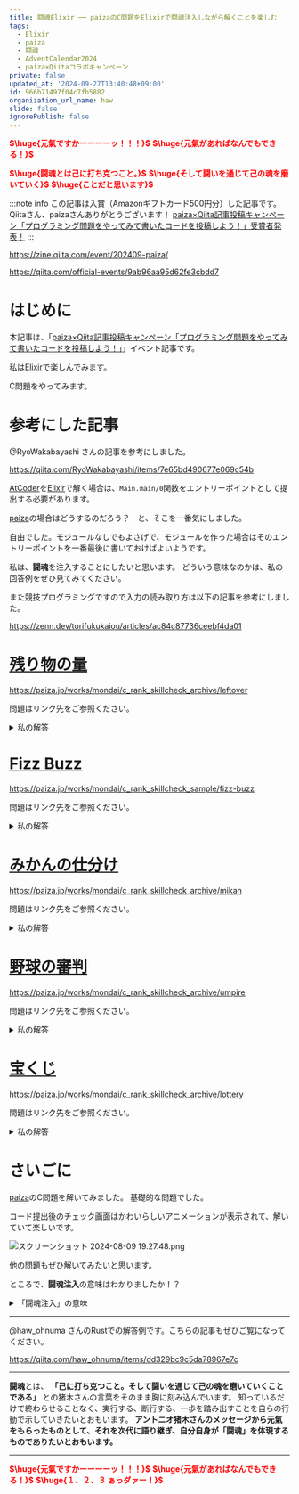 ```yaml
---
title: 闘魂Elixir ── paizaのC問題をElixirで闘魂注入しながら解くことを楽しむ
tags:
  - Elixir
  - paiza
  - 闘魂
  - AdventCalendar2024
  - paiza×Qiitaコラボキャンペーン
private: false
updated_at: '2024-09-27T13:40:48+09:00'
id: 966b71497f04c7fb5882
organization_url_name: haw
slide: false
ignorePublish: false
---
```

<b><font color="red">$\huge{元氣ですかーーーーッ！！！}$</font></b>
<b><font color="red">$\huge{元氣があればなんでもできる！}$</font></b>

<b><font color="red">$\huge{闘魂とは己に打ち克つこと。}$</font></b>
<b><font color="red">$\huge{そして闘いを通じて己の魂を磨いていく}$</font></b>
<b><font color="red">$\huge{ことだと思います}$</font></b>

:::note info
この記事は入賞（Amazonギフトカード500円分）した記事です。
Qiitaさん、paizaさんありがとうございます！
[paiza×Qiita記事投稿キャンペーン「プログラミング問題をやってみて書いたコードを投稿しよう！」受賞者発表！](https://zine.qiita.com/event/202409-paiza/)
:::

https://zine.qiita.com/event/202409-paiza/



https://qiita.com/official-events/9ab96aa95d62fe3cbdd7

# はじめに

本記事は、「[paiza×Qiita記事投稿キャンペーン「プログラミング問題をやってみて書いたコードを投稿しよう！」](https://qiita.com/official-events/9ab96aa95d62fe3cbdd7)」イベント記事です。

私は[Elixir](https://elixir-lang.org/)で楽しんでみます。

C問題をやってみます。

# 参考にした記事

@RyoWakabayashi さんの記事を参考にしました。

https://qiita.com/RyoWakabayashi/items/7e65bd490677e069c54b

[AtCoder](https://atcoder.jp/)を[Elixir](https://elixir-lang.org/)で解く場合は、`Main.main/0`関数をエントリーポイントとして提出する必要があります。

[paiza](https://paiza.jp/)の場合はどうするのだろう？　と、そこを一番気にしました。

自由でした。モジュールなしでもよさげで、モジュールを作った場合はそのエントリーポイントを一番最後に書いておけばよいようです。

私は、**闘魂**を注入することにしたいと思います。
どういう意味なのかは、私の回答例をぜひ見てみてください。

また競技プログラミングですので入力の読み取り方は以下の記事を参考にしました。

https://zenn.dev/torifukukaiou/articles/ac84c87736ceebf4da01

# [残り物の量](https://paiza.jp/works/mondai/c_rank_skillcheck_archive/leftover)

https://paiza.jp/works/mondai/c_rank_skillcheck_archive/leftover

問題はリンク先をご参照ください。

<details><summary>私の解答</summary>

_問題文を読んでいることを前提にひとこと解説をしておきます。_

単位を揃えたり、パーセントに注意したり、最後に割り算しているのが地味に誤差が小さくなっていいのかもしれません。
そこまでしなくてもいいのかもしれません。

```elixir
defmodule Main do
  def main("闘魂") do
    [m, p, q] =
        IO.read(:line) |> String.trim() |> String.split(" ") |> Enum.map(&String.to_integer/1)

    r = m * 1000 * (100 - p) * (100 - q) / (1000 * 100 * 100)
    IO.puts(r)
  end
end

Main.main("闘魂")
```

</details>

# [Fizz Buzz](https://paiza.jp/works/mondai/c_rank_skillcheck_sample/fizz-buzz)

https://paiza.jp/works/mondai/c_rank_skillcheck_sample/fizz-buzz

問題はリンク先をご参照ください。

<details><summary>私の解答</summary>

_問題文を読んでいることを前提にひとこと解説をしておきます。_

入力の数値を3で割った余りと5で割った余りを求めます。`if`などで条件分岐せずに、関数のパターンマッチで解決してしまうのが[Elixir](https://elixir-lang.org/)らしいコードです。


```elixir
defmodule Main do
  def main("闘魂") do
    n = IO.read(:line) |> String.trim() |> String.to_integer()

    1..n
    |> Enum.map(&FizzBuzz.say/1)
    |> Enum.join("\n")
    |> IO.puts()
  end
end

defmodule FizzBuzz do
  def say(n), do: do_say(rem(n, 3), rem(n, 5), n)

  defp do_say(0, 0, _n), do: "Fizz Buzz"
  defp do_say(0, _, _n), do: "Fizz"
  defp do_say(_, 0, _n), do: "Buzz"
  defp do_say(_, _, n), do: n
end


Main.main("闘魂")
```

</details>

# [みかんの仕分け](https://paiza.jp/works/mondai/c_rank_skillcheck_archive/mikan)

https://paiza.jp/works/mondai/c_rank_skillcheck_archive/mikan

問題はリンク先をご参照ください。

<details><summary>私の解答</summary>

_問題文を読んでいることを前提にひとこと解説をしておきます。_

さきほどの[Fizz Buzz](https://paiza.jp/works/mondai/c_rank_skillcheck_sample/fizz-buzz)の解き方と似ています。正解となったコードを貼り付けておきます。ローカルではインプット例から期待通りの結果を得るまでに、いろいろと試行錯誤していました。途中、勘違いすることも多かったです。インプット例から期待通りの結果は得られるようになったものの、考慮漏れしているケースがあるのではないかとビクビクしました。通ってよかったです。


```elixir
defmodule Main do
  def main("闘魂") do
    [n, m] =
        IO.read(:line) |> String.trim() |> String.split(" ") |> Enum.map(&String.to_integer/1)

    ws = for _ <- 1..m do
      IO.read(:line) |> String.trim() |> String.to_integer()
    end

    ws
    |> Enum.map(fn w -> Worker.work(w, n) end)
    |> Enum.join("\n")
    |> IO.puts()
  end
end

defmodule Worker do
  def work(w, n), do: do_work(div(w, n), rem(w, n), w, n)

  defp do_work(0, _r, _w, n), do: n
  defp do_work(d, 0, _w, n), do: d * n
  defp do_work(d, r, w, n) when w - d * n < d * n + n - w, do: d * n
  defp do_work(d, _r, _w, n), do: d * n + n
end


Main.main("闘魂")
```

</details>

# [野球の審判](https://paiza.jp/works/mondai/c_rank_skillcheck_archive/umpire)

https://paiza.jp/works/mondai/c_rank_skillcheck_archive/umpire

問題はリンク先をご参照ください。

<details><summary>私の解答</summary>

_問題文を読んでいることを前提にひとこと解説をしておきます。_

再帰で解いてみました。あとで気づきましたが、ストライクとボールのカウントを数える必要はありませんでした。問題の制約で最後の判定で、`out!`か`fourball!`かを決められるからです。カウントをまじめに数えることを想定してモジュールを作ってカウントしようとした名残があるコードです。


```elixir
defmodule Main do
  def main("闘魂") do
    n = IO.read(:line) |> String.trim() |> String.to_integer()

    counts = for _ <- 1..n do
      IO.read(:line) |> String.trim()
    end

    Umpire.call(counts)
    |> Enum.join("\n")
    |> IO.puts()
  end
end

defmodule Umpire do
  def call(counts), do: do_call(counts, [])

  def do_call(["strike" | []], acc), do: acc ++ ["out!"]
  def do_call(["ball" | []], acc), do: acc ++ ["fourball!"]
  def do_call(["strike" | tail], acc), do: do_call(tail, acc ++ ["strike!"])
  def do_call(["ball" | tail], acc), do: do_call(tail, acc ++ ["ball!"])
end


Main.main("闘魂")
```

</details>

# [宝くじ](https://paiza.jp/works/mondai/c_rank_skillcheck_archive/lottery)

https://paiza.jp/works/mondai/c_rank_skillcheck_archive/lottery

問題はリンク先をご参照ください。

<details><summary>私の解答</summary>

_問題文を読んでいることを前提にひとこと解説をしておきます。_

関数のパターンマッチで解きました。[Elixir](https://elixir-lang.org/)のパターンマッチは上から順に評価されるので、より制約がきつい条件を上に書いておく必要があります。この問題の場合は、1等、前後賞、2等、3等、ハズレの順に書いていけば :ok: です。


```elixir
defmodule Main do
  def main("闘魂") do
    b = IO.read(:line) |> String.trim() |> String.to_integer()
    n = IO.read(:line) |> String.trim() |> String.to_integer()

    as = for _ <- 1..n do
      IO.read(:line) |> String.trim() |> String.to_integer()
    end

    as
    |> Enum.map(& Lottery.inquire(b, &1))
    |> Enum.join("\n")
    |> IO.puts()
  end
end

defmodule Lottery do
  def inquire(b, a) when b == a, do: "first"
  def inquire(b, a) when b - 1 == a or b + 1 == a, do: "adjacent"
  def inquire(b, a) when rem(b, 10000) == rem(a, 10000), do: "second"
  def inquire(b, a) when rem(b, 1000) == rem(a, 1000), do: "third"
  def inquire(_b, _a), do: "blank"
end

Main.main("闘魂")
```

</details>



# さいごに

[paiza](https://paiza.jp/)のC問題を解いてみました。
基礎的な問題でした。

コード提出後のチェック画面はかわいらしいアニメーションが表示されて、解いていて楽しいです。

![スクリーンショット 2024-08-09 19.27.48.png](https://qiita-image-store.s3.ap-northeast-1.amazonaws.com/0/131808/a8beb4fc-de99-6389-5e99-5db07adcbfb2.png)

他の問題もぜひ解いてみたいと思います。

ところで、**闘魂注入**の意味はわかりましたか！？

<details><summary>「闘魂注入」の意味</summary>

**闘魂** をエントリーポイントの第1引数に入れないと動かないようにしています。文字列は **闘魂** である必要があります。関数の引数でパターンマッチをしているので。
</details>

---

@haw_ohnuma さんのRustでの解答例です。こちらの記事もぜひご覧になってください。

https://qiita.com/haw_ohnuma/items/dd329bc9c5da78967e7c

---

**闘魂**とは、  **「己に打ち克つこと。そして闘いを通じて己の魂を磨いていくことである」** との猪木さんの言葉をそのまま胸に刻み込んでいます。
知っているだけで終わらせることなく、実行する、断行する、一歩を踏み出すことを自らの行動で示していきたいとおもいます。
**アントニオ猪木さんのメッセージから元氣をもらったものとして、それを次代に語り継ぎ、自分自身が「闘魂」を体現するものでありたいとおもいます。**

---

<b><font color="red">$\huge{元氣ですかーーーーッ！！！}$</font></b>
<b><font color="red">$\huge{元氣があればなんでもできる！}$</font></b>
<b><font color="red">$\huge{１、２、３ ぁっダァー！}$</font></b>
